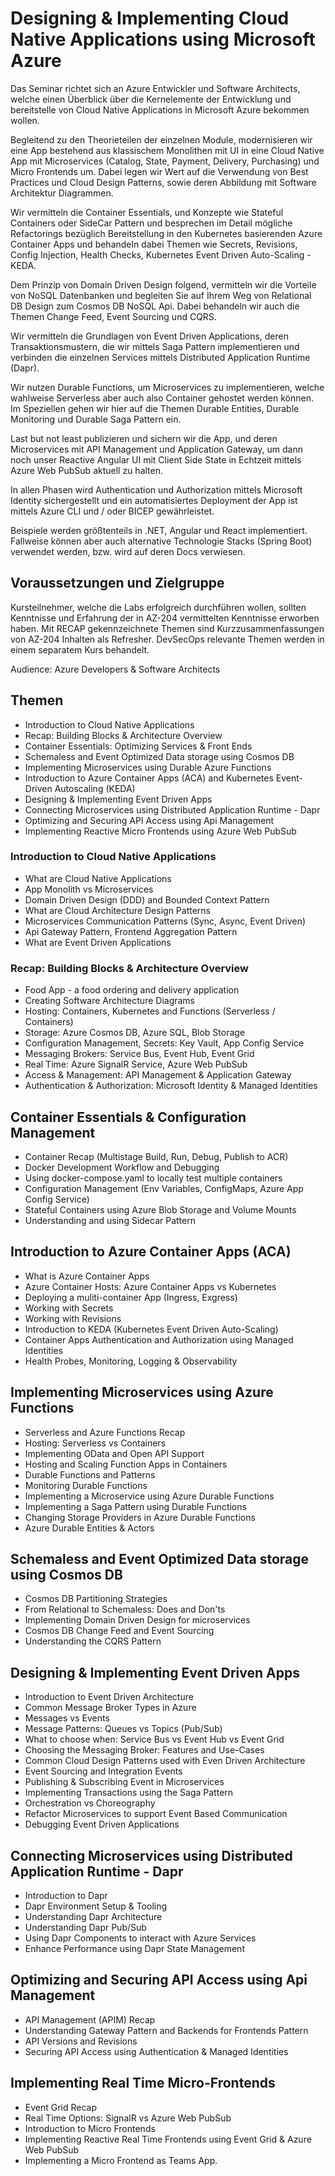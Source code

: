 # Designing & Implementing Cloud Native Applications using Microsoft Azure

Das Seminar richtet sich an Azure Entwickler und Software Architects, welche einen Überblick über die Kernelemente der Entwicklung und bereitstelle von Cloud Native Applications in Microsoft Azure bekommen wollen. 

Begleitend zu den Theorieteilen der einzelnen Module, modernisieren wir eine App bestehend aus klassischem Monolithen mit UI in eine Cloud Native App mit Microservices (Catalog, State, Payment, Delivery, Purchasing) und Micro Frontends um. Dabei legen wir Wert auf die Verwendung von Best Practices und Cloud Design Patterns, sowie deren Abbildung mit Software Architektur Diagrammen.

Wir vermitteln die Container Essentials, und Konzepte wie Stateful Containers oder SideCar Pattern und besprechen im Detail mögliche Refactorings bezüglich Bereitstellung in den Kubernetes basierenden Azure Container Apps und behandeln dabei Themen wie Secrets, Revisions, Config Injection, Health Checks, Kubernetes Event Driven Auto-Scaling - KEDA.

Dem Prinzip von Domain Driven Design folgend, vermitteln wir die Vorteile von NoSQL Datenbanken und begleiten Sie auf Ihrem Weg von Relational DB Design zum Cosmos DB NoSQL Api. Dabei behandeln wir auch die Themen Change Feed, Event Sourcing und CQRS.

Wir vermitteln die Grundlagen von Event Driven Applications, deren Transaktionsmustern, die wir mittels Saga Pattern implementieren und verbinden die einzelnen Services mittels Distributed Application Runtime (Dapr).

Wir nutzen Durable Functions, um Microservices zu implementieren, welche wahlweise Serverless aber auch also Container gehostet werden können. Im Speziellen gehen wir hier auf die Themen Durable Entities, Durable Monitoring und Durable Saga Pattern ein.

Last but not least publizieren und sichern wir die App, und deren Microservices mit API Management und Application Gateway, um dann noch unser Reactive Angular UI mit Client Side State in Echtzeit mittels Azure Web PubSub aktuell zu halten.

In allen Phasen wird Authentication und Authorization mittels Microsoft Identity sichergestellt und ein automatisiertes Deployment der App ist mittels Azure CLI und / oder BICEP gewährleistet.

Beispiele werden größtenteils in .NET, Angular und React implementiert. Fallweise können aber auch alternative Technologie Stacks (Spring Boot) verwendet werden, bzw. wird auf deren Docs verwiesen.

## Voraussetzungen und Zielgruppe

Kursteilnehmer, welche die Labs erfolgreich durchführen wollen, sollten Kenntnisse und Erfahrung der in AZ-204 vermittelten Kenntnisse erworben haben. Mit RECAP gekennzeichnete Themen sind Kurzzusammenfassungen von AZ-204 Inhalten als Refresher. DevSecOps relevante Themen werden in einem separatem Kurs behandelt.

Audience: Azure Developers & Software Architects

## Themen

- Introduction to Cloud Native Applications
- Recap: Building Blocks & Architecture Overview
- Container Essentials: Optimizing Services & Front Ends
- Schemaless and Event Optimized Data storage using Cosmos DB
- Implementing Microservices using Durable Azure Functions
- Introduction to Azure Container Apps (ACA) and Kubernetes Event-Driven Autoscaling (KEDA)
- Designing & Implementing Event Driven Apps
- Connecting Microservices using Distributed Application Runtime - Dapr
- Optimizing and Securing API Access using Api Management
- Implementing Reactive Micro Frontends using Azure Web PubSub

### Introduction to Cloud Native Applications

- What are Cloud Native Applications
- App Monolith vs Microservices
- Domain Driven Design (DDD) and Bounded Context Pattern
- What are Cloud Architecture Design Patterns
- Microservices Communication Patterns (Sync, Async, Event Driven)
- Api Gateway Pattern, Frontend Aggregation Pattern
- What are Event Driven Applications

### Recap: Building Blocks & Architecture Overview

- Food App - a food ordering and delivery application
- Creating Software Architecture Diagrams
- Hosting: Containers, Kubernetes and Functions (Serverless / Containers)
- Storage: Azure Cosmos DB, Azure SQL, Blob Storage
- Configuration Management, Secrets: Key Vault, App Config Service
- Messaging Brokers: Service Bus, Event Hub, Event Grid
- Real Time: Azure SignalR Service, Azure Web PubSub
- Access & Management: API Management & Application Gateway
- Authentication & Authorization: Microsoft Identity & Managed Identities

## Container Essentials & Configuration Management

- Container Recap (Multistage Build, Run, Debug, Publish to ACR)
- Docker Development Workflow and Debugging
- Using docker-compose.yaml to locally test multiple containers
- Configuration Management (Env Variables, ConfigMaps, Azure App Config Service)
- Stateful Containers using Azure Blob Storage and Volume Mounts
- Understanding and using Sidecar Pattern

## Introduction to Azure Container Apps (ACA)

- What is Azure Container Apps
- Azure Container Hosts: Azure Container Apps vs Kubernetes
- Deploying a muliti-container App (Ingress, Exgress)
- Working with Secrets
- Working with Revisions
- Introduction to KEDA (Kubernetes Event Driven Auto-Scaling) 
- Container Apps Authentication and Authorization using Managed Identities
- Health Probes, Monitoring, Logging & Observability

## Implementing Microservices using Azure Functions

- Serverless and Azure Functions Recap
- Hosting: Serverless vs Containers
- Implementing OData and Open API Support
- Hosting and Scaling Function Apps in Containers
- Durable Functions and Patterns
- Monitoring Durable Functions
- Implementing a Microservice using Azure Durable Functions
- Implementing a Saga Pattern using Durable Functions
- Changing Storage Providers in Azure Durable Functions
- Azure Durable Entities & Actors

## Schemaless and Event Optimized Data storage using Cosmos DB

- Cosmos DB Partitioning Strategies
- From Relational to Schemaless: Does and Don'ts
- Implementing Domain Driven Design for microservices
- Cosmos DB Change Feed and Event Sourcing
- Understanding the CQRS Pattern

## Designing & Implementing Event Driven Apps

- Introduction to Event Driven Architecture
- Common Message Broker Types in Azure
- Messages vs Events
- Message Patterns: Queues vs Topics (Pub/Sub)
- What to choose when: Service Bus vs Event Hub vs Event Grid
- Choosing the Messaging Broker: Features and Use-Cases
- Common Cloud Design Patterns used with Even Driven Architecture
- Event Sourcing and Integration Events
- Publishing & Subscribing Event in Microservices
- Implementing Transactions using the Saga Pattern
- Orchestration vs Choreography
- Refactor Microservices to support Event Based Communication
- Debugging Event Driven Applications

## Connecting Microservices using Distributed Application Runtime - Dapr

- Introduction to Dapr
- Dapr Environment Setup & Tooling
- Understanding Dapr Architecture
- Understanding Dapr Pub/Sub
- Using Dapr Components to interact with Azure Services
- Enhance Performance using Dapr State Management

## Optimizing and Securing API Access using Api Management

- API Management (APIM) Recap
- Understanding Gateway Pattern and Backends for Frontends Pattern
- API Versions and Revisions
- Securing API Access using Authentication & Managed Identities

## Implementing Real Time Micro-Frontends 

- Event Grid Recap
- Real Time Options: SignalR vs Azure Web PubSub
- Introduction to Micro Frontends
- Implementing Reactive Real Time Frontends using Event Grid & Azure Web PubSub
- Implementing a Micro Frontend as Teams App.
